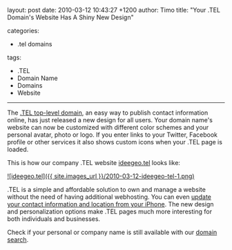 layout: post
date: 2010-03-12 10:43:27 +1200
author: Timo
title: "Your .TEL Domain's Website Has A Shiny New Design"

categories:
  - .tel domains

tags:
  - .TEL
  - Domain Name
  - Domains
  - Website

----

The [.TEL top-level domain](https://iwantmyname.com/domains/tel-domain-name-registration-for-communication), an easy way to publish contact information online, has just released a new design for all users. Your domain name's website can now be customized with different color schemes and your personal avatar, photo or logo. If you enter links to your Twitter, Facebook profile or other services it also shows custom icons when your .TEL page is loaded.

This is how our company .TEL website [ideegeo.tel](http://ideegeo.tel) looks like:

[![ideegeo.tel]({{ site.images_url }}/2010-03-12-ideegeo-tel-1.png)](http://ideegeo.tel)

.TEL is a simple and affordable solution to own and manage a website without the need of having additional webhosting. You can even [update your contact information and location from your iPhone](https://iwantmyname.com/blog/2010/03/mytel-iphone-app-now-integrates-with-domainapp.html). The new design and personalization options make .TEL pages much more interesting for both individuals and businesses.

Check if your personal or company name is still available with our [domain search](https://iwantmyname.com).
